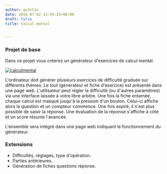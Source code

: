 ```yaml
---
author: qu3nt1n
date: 2016-07-02 13:54:25+00:00
draft: false
title: Calcul mental


---
```


### Projet de base


Dans ce projet vous créerez un générateur d'exercices de calcul mental.




[![calculmental](http://qkzk.xyz/wp-content/uploads/2016/07/calculmental.jpg)
](http://qkzk.xyz/wp-content/uploads/2016/07/calculmental.jpg)




L'ordinateur doit générer plusieurs exercices de difficulté graduée sur différents thèmes. Le tout (générateur et fiche d'exercice) est présenté dans une page web.
L'utilisateur peut régler la difficulté (ou d'autres paramètres) via une interface laissée à votre libre arbitre.
Une fois la fiche entamée, chaque calcul est masqué jusqu'à la pression d'un bouton. Celui-ci affiche alors la question et un compteur commence. Une fois expiré, il n'est plus possible de saisir la réponse.
Une évaluation de la réponse s'affiche à côté et un score résume l'avancée.







L'ensemble sera intégré dans une page web indiquant le fonctionnement du générateur.





### Extensions








* Difficultés, réglages, type d'opération.
* Parties antérieures.
* Génération de fiches questions réponse.
